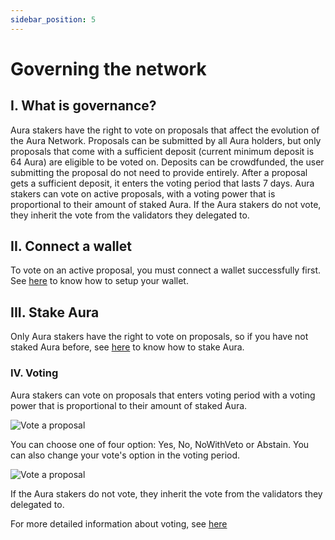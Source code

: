 ```yaml
---
sidebar_position: 5
---
```


# Governing the network

## I. What is governance?
Aura stakers have the right to vote on proposals that affect the evolution of the Aura Network. Proposals can be submitted by all Aura holders, but only proposals that come with a sufficient deposit (current minimum deposit is 64 Aura) are eligible to be voted on. Deposits can be crowdfunded, the user submitting the proposal do not need to provide entirely.
After a proposal gets a sufficient deposit, it enters the voting period that lasts 7 days. Aura stakers can vote on active proposals, with a voting power that is proportional to their amount of staked Aura. If the Aura stakers do not vote, they inherit the vote from the validators they delegated to.

## II. Connect a wallet
To vote on an active proposal, you must connect a wallet successfully first.
See [here](https://docs.aura.network/overview/start/wallet) to know how to setup your wallet.

## III. Stake Aura
Only Aura stakers have the right to vote on proposals, so if you have not staked Aura before, see [here](./staking.md) to know how to stake Aura.

### IV. Voting
Aura stakers can vote on proposals that enters voting period with a voting power that is proportional to their amount of staked Aura.

![Vote a proposal](/img/vote.png)

You can choose one of four option: Yes, No, NoWithVeto or Abstain. You can also change your vote's option in the voting period.

![Vote a proposal](/img/vote-option.png)

If the Aura stakers do not vote, they inherit the vote from the validators they delegated to.

For more detailed information about voting, see [here](../protocol/gov.md)
